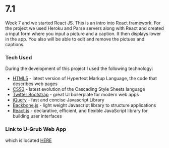 # 7.1

Week 7 and we started React JS. This is an intro into React framework. For the project we used Heroku and Parse servers along with React and created a input form where you input a picture and a caption. It then displays lower in the app. You also will be able to edit and remove the pictues and captions.  


### Tech Used

During the development of this project I used the following technology:


* [HTML5] - latest version of Hypertext Markup Language, the code that describes web pages
* [CSS3] - latest evolution of the Cascading Style Sheets language
* [Twitter Bootstrap] - great UI boilerplate for modern web apps
* [jQuery] - fast and concise Javascript Library
* [Backbone.js] - light weight Javascript library to structure applications
* [React.js] - declarative, efficient, and flexible JavaScript library for building user interfaces





### Link to U-Grub Web App
which is located [HERE]




   [HTML5]: <https://developer.mozilla.org/en-US/docs/Web/Guide/HTML/HTML5>
   [CSS3]: <https://developer.mozilla.org/en-US/docs/Web/CSS/CSS3>
   [Twitter Bootstrap]: <http://twitter.github.com/bootstrap/>
   [jQuery]: <http://jquery.com>
   [Backbone.js]: <http://backbonejs.org/>
   [React.js]: <https://facebook.github.io/react/>
   [HERE]: <https://frazierr2.github.io/7.1-react-intro/#>
